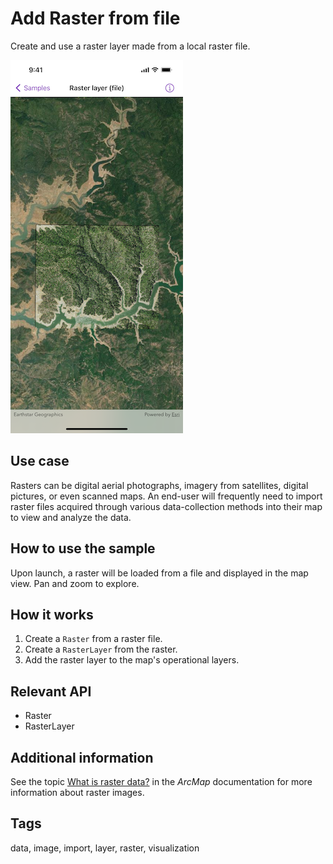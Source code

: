 # Add Raster from file

Create and use a raster layer made from a local raster file.

![Screenshot of add raster from file sample](add-raster-from-file.png)

## Use case

Rasters can be digital aerial photographs, imagery from satellites, digital pictures, or even scanned maps. An end-user will frequently need to import raster files acquired through various data-collection methods into their map to view and analyze the data.

## How to use the sample

Upon launch, a raster will be loaded from a file and displayed in the map view. Pan and zoom to explore.

## How it works

1. Create a `Raster` from a raster file.
2. Create a `RasterLayer` from the raster.
3. Add the raster layer to the map's operational layers.

## Relevant API

* Raster
* RasterLayer

## Additional information

See the topic [What is raster data?](https://desktop.arcgis.com/en/arcmap/latest/manage-data/raster-and-images/what-is-raster-data.htm) in the *ArcMap* documentation for more information about raster images.

## Tags

data, image, import, layer, raster, visualization
